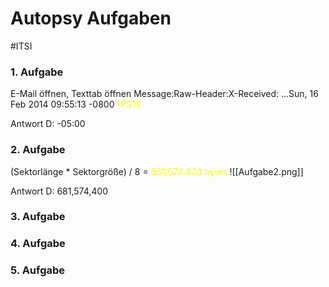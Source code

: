 # Autopsy Aufgaben
#ITSI 

### 1. Aufgabe
E-Mail öffnen, Texttab öffnen
Message:Raw-Header:X-Received: ...Sun, 16 Feb 2014 09:55:13 -0800 <span style="color:rgb(255, 255, 0)">(PST)</span>

Antwort D: -05:00

### 2. Aufgabe
(Sektorlänge * Sektorgröße) / 8  = <span style="color:rgb(255, 255, 0)">681,574,400 bytes</span>
![[Aufgabe2.png]]

Antwort D: 681,574,400

### 3. Aufgabe

### 4. Aufgabe

### 5. Aufgabe

